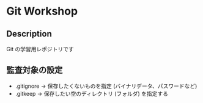 # Git Workshop
## Description
Git の学習用レポジトリです

## 監査対象の設定
- .gitignore -> 保存したくないものを指定 (バイナリデータ、パスワードなど)
- .gitkeep -> 保存したい空のディレクトリ (フォルダ) を指定する
